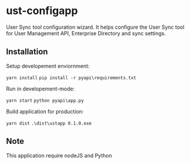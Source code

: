 # ust-configapp
User Sync tool configuration wizard. It helps configure the User Sync tool for User Management API, Enterprise Directory and sync settings.

## Installation

Setup developement enviornment:

```yarn install```
```pip install -r pyapi\requirements.txt```

Run in developement-mode:

```yarn start```
```python pyapi\app.py```

Build application for production:

```yarn dist```
```.\dist\ustapp 0.1.0.exe```


## Note

This application require nodeJS and Python